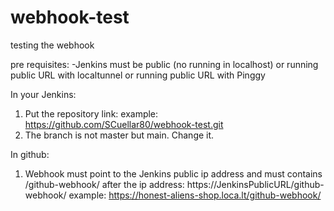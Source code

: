 # webhook-test
testing the webhook

pre requisites:
-Jenkins must be public (no running in localhost)
  or running public URL with localtunnel
  or running public URL with Pinggy

In your Jenkins:
1) Put the repository link: 
example:  https://github.com/SCuellar80/webhook-test.git
2) The branch is not master but main. Change it.

In github:
1)  Webhook must point to the Jenkins public ip address and must contains /github-webhook/ after the ip address: 
  https://JenkinsPublicURL/github-webhook/
  example: https://honest-aliens-shop.loca.lt/github-webhook/
